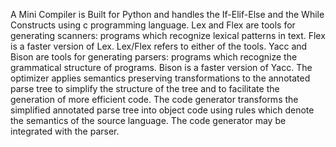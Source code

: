 A Mini Compiler is Built for Python and handles the If-Elif-Else and the While
Constructs using c programming language. Lex and Flex are tools for generating scanners:
programs which recognize lexical patterns in text. Flex is a faster version of Lex. Lex/Flex
refers to either of the tools. Yacc and Bison are tools for generating parsers: programs which
recognize the grammatical structure of programs. Bison is a faster version of Yacc.
The optimizer applies semantics preserving transformations to the annotated parse
tree to simplify the structure of the tree and to facilitate the generation of more efficient code.
The code generator transforms the simplified annotated parse tree into object code using rules
which denote the semantics of the source language. The code generator may be integrated
with the parser.
